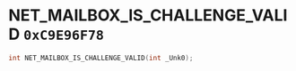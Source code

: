 # NET_MAILBOX_IS_CHALLENGE_VALID `0xC9E96F78`

```cpp
int NET_MAILBOX_IS_CHALLENGE_VALID(int _Unk0);
```